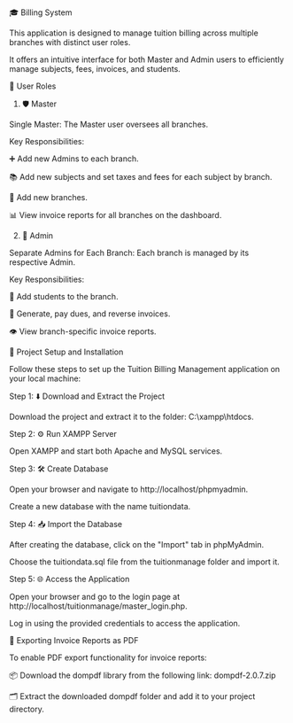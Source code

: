 🎓 Billing System

This application is designed to manage tuition billing across multiple branches with distinct user roles. 

It offers an intuitive interface for both Master and Admin users to efficiently manage subjects, fees, invoices, and students.

👥 User Roles

1. 🛡️ Master
   
Single Master: The Master user oversees all branches.

Key Responsibilities:

➕ Add new Admins to each branch.

📚 Add new subjects and set taxes and fees for each subject by branch.

🏢 Add new branches.

📊 View invoice reports for all branches on the dashboard.

2. 🏫 Admin
   
Separate Admins for Each Branch: Each branch is managed by its respective Admin.

Key Responsibilities:

📝 Add students to the branch.

🧾 Generate, pay dues, and reverse invoices.

👁️ View branch-specific invoice reports.

🚀 Project Setup and Installation

Follow these steps to set up the Tuition Billing Management application on your local machine:

Step 1: ⬇️ Download and Extract the Project

Download the project and extract it to the folder: C:\xampp\htdocs.

Step 2: ⚙️ Run XAMPP Server

Open XAMPP and start both Apache and MySQL services.

Step 3: 🛠️ Create Database

Open your browser and navigate to http://localhost/phpmyadmin.

Create a new database with the name tuitiondata.

Step 4: 📥 Import the Database

After creating the database, click on the "Import" tab in phpMyAdmin.

Choose the tuitiondata.sql file from the tuitionmanage folder and import it.

Step 5: 🌐 Access the Application

Open your browser and go to the login page at http://localhost/tuitionmanage/master_login.php.

Log in using the provided credentials to access the application.

🧾 Exporting Invoice Reports as PDF

To enable PDF export functionality for invoice reports:

📦 Download the dompdf library from the following link:
dompdf-2.0.7.zip

🗂️ Extract the downloaded dompdf folder and add it to your project directory.

